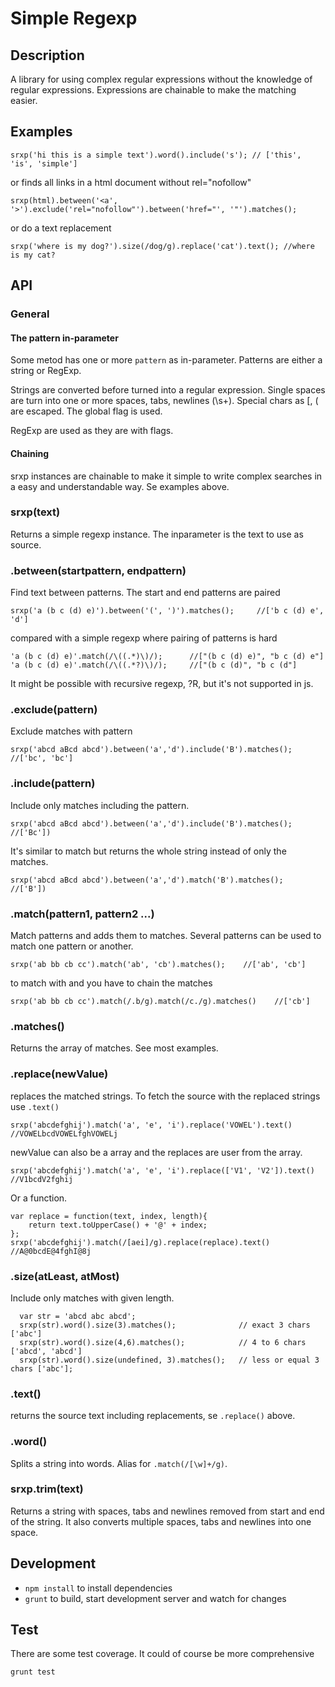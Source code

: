 # Simple Regexp

## Description

A library for using complex regular expressions without the knowledge of regular expressions. Expressions are chainable to make the matching easier. 

## Examples
    
    srxp('hi this is a simple text').word().include('s'); // ['this', 'is', 'simple']
    
or finds all links in a html document without rel="nofollow"
    
    srxp(html).between('<a', '>').exclude('rel="nofollow"').between('href="', '"').matches();
    
or do a text replacement

    srxp('where is my dog?').size(/dog/g).replace('cat').text(); //where is my cat?


## API

### General
#### The pattern in-parameter

Some metod has one or more `pattern` as in-parameter. Patterns are either a string or RegExp. 

Strings are converted before turned into a regular expression. Single spaces are turn into one or more spaces, tabs, newlines (\s+). Special chars as [, ( are escaped. The global flag is used. 

RegExp are used as they are with flags.  

#### Chaining
srxp instances are chainable to make it simple to write complex searches in a easy and understandable way. Se examples above.

### srxp(text)                        

Returns a simple regexp instance. The inparameter is the text to use as source. 
    
### .between(startpattern, endpattern)

Find text between patterns. The start and end patterns are paired 

    srxp('a (b c (d) e)').between('(', ')').matches();     //['b c (d) e', 'd']
    
compared with a simple regexp where pairing of patterns is hard

    'a (b c (d) e)'.match(/\((.*)\)/);      //["(b c (d) e)", "b c (d) e"]
    'a (b c (d) e)'.match(/\((.*?)\)/);     //["(b c (d)", "b c (d"]
    
It might be possible with recursive regexp, ?R, but it's not supported in js. 

### .exclude(pattern)

Exclude matches with pattern

    srxp('abcd aBcd abcd').between('a','d').include('B').matches();  //['bc', 'bc']

### .include(pattern)

Include only matches including the pattern. 

    srxp('abcd aBcd abcd').between('a','d').include('B').matches();     //['Bc'])
   
It's similar to match but returns the whole string instead of only the matches. 

    srxp('abcd aBcd abcd').between('a','d').match('B').matches();     //['B'])

### .match(pattern1, pattern2 ...)

Match patterns and adds them to matches. Several patterns can be used to match one pattern or another. 

    srxp('ab bb cb cc').match('ab', 'cb').matches();    //['ab', 'cb']
    
to match with and you have to chain the matches

    srxp('ab bb cb cc').match(/.b/g).match(/c./g).matches()    //['cb']
    
### .matches()

Returns the array of matches. See most examples. 

### .replace(newValue)

replaces the matched strings. To fetch the source with the replaced strings use `.text()`
    
    srxp('abcdefghij').match('a', 'e', 'i').replace('VOWEL').text() //VOWELbcdVOWELfghVOWELj

newValue can also be a array and the replaces are user from the array. 

    srxp('abcdefghij').match('a', 'e', 'i').replace(['V1', 'V2']).text() //V1bcdV2fghij
    
Or a function. 

	var replace = function(text, index, length){
		return text.toUpperCase() + '@' + index;
	};
    srxp('abcdefghij').match(/[aei]/g).replace(replace).text() //A@0bcdE@4fghI@8j

### .size(atLeast, atMost)

Include only matches with given length. 

      var str = 'abcd abc abcd';
      srxp(str).word().size(3).matches();              // exact 3 chars ['abc']
      srxp(str).word().size(4,6).matches();            // 4 to 6 chars ['abcd', 'abcd']
      srxp(str).word().size(undefined, 3).matches();   // less or equal 3 chars ['abc'];
      
### .text()

returns the source text including replacements, se `.replace()` above.

### .word()

Splits a string into words. Alias for `.match(/[\w]+/g)`. 

### srxp.trim(text)

Returns a string with spaces, tabs and newlines removed from start and end of the string.  It also converts multiple spaces, tabs and newlines into one space. 

## Development

- `npm install` to install dependencies
- `grunt` to build, start development server and watch for changes

## Test

There are some test coverage. It could of course be more comprehensive

    grunt test
   
   



